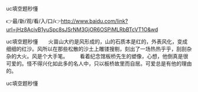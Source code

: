 uc填空题秒懂

👉最/新/观/看/入/口/👉http://www.baidu.com/link?url=jHz8AcivB1yuSpc8sJSrNM3GjOR6OSPiMLRbBTcVT1O&wd

uc填空题秒懂　　火苗山大约是风形成的，山的石质本是红的，外表风化，变成细细的红沙。风所以在那些松散的沙土上雕镂搜剔，刻出了一场热热乎乎，刮刮杂杂的大火。风是个大手笔。
　　看着纪念馆板桥先生的塑像，心想，他倒真是很可爱的。怪不得兴化如此多的名人中，只以板桥故里而自居。可爱总是有他的理由的。


uc填空题秒懂
